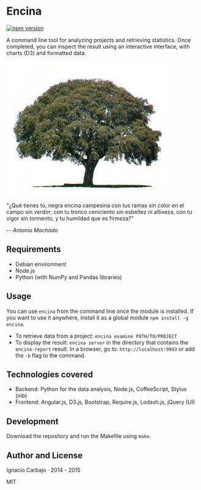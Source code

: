 # Encina

[![npm version](https://badge.fury.io/js/encina.svg)](http://badge.fury.io/js/encina)

A command line tool for analyzing projects and retrieving statistics. Once completed, you can inspect the result using an interactive interface, with charts (D3) and formatted data.

[![Encina Logo](/misc/encina.jpg)](https://github.com/igncp/encina)

"¿Qué tienes tú, negra encina campesina con tus ramas sin color en el campo sin verdor; con tu tronco ceniciento sin esbeltez ni altiveza, con tu vigor sin tormento, y tu humildad que es firmeza?"

-- <cite>Antonio Machado</cite>

## Requirements

- Debian environment
- Node.js
- Python (with NumPy and Pandas libraries)

## Usage

You can use `encina` from the command line once the module is installed. If you want to use it anywhere, install it as a global module `npm install -g encina`.

- To retrieve data from a project: `encina examine PATH/TO/PROJECT` 
- To display the result: `encina server` in the directory that contains the `encina-report` result. In a browser, go to: `http://localhost:9993` or add the `-b` flag to the command.

## Technologies covered

- Backend: Python for the data analysis, Node.js, CoffeeScript, Stylus (nib)
- Frontend: Angular.js, D3.js, Bootstrap, Require.js, Lodash.js, jQuery (UI)

## Development

Download the repository and run the Makefile using `make`.

## Author and License

Ignacio Carbajo · 2014 - 2015

MIT
